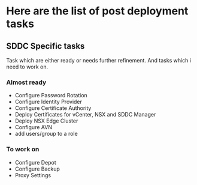 # Here are the list of post deployment tasks

## SDDC Specific tasks

Task which are either ready or needs further refinement. And tasks which i need to work on.

### Almost ready

- Configure Password Rotation
- Configure Identity Provider
- Configure Certificate Authority
- Deploy Certificates for vCenter, NSX and SDDC Manager
- Deploy NSX Edge Cluster
- Configure AVN
- add users/group to a role

### To work on

- Configure Depot
- Configure Backup
- Proxy Settings